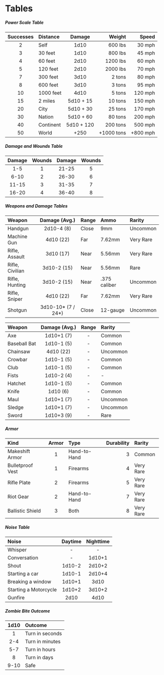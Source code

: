 # Tables


##### Power Scale Table

Successes|Distance|Damage|Weight|Speed|
| :-: | :- | :-: | -: | -: |
2|Self|1d10|600 lbs|30 mph|
3|30 feet|1d10|800 lbs|45 mph|
4|60 feet|2d10|1200 lbs|60 mph|
5|120 feet|2d10|2000 lbs|70 mph|
7|300 feet|3d10|2 tons|80 mph|
8|600 feet|3d10|3 tons|95 mph|
10|1000 feet|4d10|5 tons|120 mph|
15|2 miles|5d10 + 15|10 tons|150 mph|
20|City|5d10 + 30|25 tons|170 mph|
30|Nation|5d10 + 60|80 tons|200 mph|
40|Continent|5d10 + 120|200 tons|500 mph|
50|World| +250 | +1000 tons| +800 mph|

##### Damage and Wounds Table
| Damage | Wounds |  Damage | Wounds |
| :-: | :-: | :-: | :-: |
| 1-5 | 1 | 21-25 | 5
| 6-10 | 2 | 26-30 | 6
| 11-15 | 3 | 31-35 | 7 
| 16-20 | 4 | 36-40 | 8

##### Weapons and Damage Tables
| Weapon | Damage (Avg.) | Range | Ammo | Rarity | 
| :- | :-: | :- | :- | :- |
| Handgun | 2d10-4 (8) | Close | 9mm |  Uncommon  
| Machine Gun | 4d10 (22) | Far | 7.62mm | Very Rare
| Rifle, Assault | 3d10 (17) | Near | 5.56mm | Very Rare
| Rifle, Civilian | 3d10-2 (15) | Near | 5.56mm | Rare
| Rifle, Hunting | 3d10-2 (15)| Near | .375 caliber | Uncommon
| Rifle, Sniper | 4d10 (22) | Far | 7.62mm | Very Rare
| Shotgun | 3d10-10* (7 / 24*) | Close | 12-gauge | Uncommon

| Weapon | Damage (Avg.) | Range | Rarity | 
| :- | :-: | :-: | :- |
| Axe | 1d10+1 (7) | - | Common
| Baseball Bat | 1d10-1 (5) | - | Common 
| Chainsaw | 4d10 (22) | - | Uncommon
| Crowbar | 1d10-1 (5) | - | Common
| Club | 1d10-1 (5) | - | Common
| Fists | 1d10-2 (4) | - | -
| Hatchet | 1d10-1 (5) | - | Common |
| Knife | 1d10 (6) | - | Common |
| Maul | 1d10+1 (7)| - | Uncommon |
| Sledge | 1d10+1 (7) | - | Uncommon |
| Sword | 1d10+3 (9) | - | Rare |

##### Armor
| Kind | Armor | Type | Durability | Rarity
| :- | :-: | :- | -: | :- |
| Makeshift Armor | 1 | Hand-to-Hand | 3 | Common
| Bulletproof Vest | 1 | Firearms | 4 | Very Rare
| Rifle Plate | 2 | Firearms | 5  | Very Rare
| Riot Gear | 2 | Hand-to-Hand | 7 | Very Rare
| Ballistic Shield | 3 | Both | 8 | Very Rare

##### Noise Table
| Noise | Daytime | Nighttime |
| :- | :-: | :-: |
| Whisper | - | - |
| Conversation | - | 1d10+1 |
| Shout | 1d10-2 | 2d10+2 |
| Starting a car | 1d10-1 | 2d10+4 |
| Breaking a window | 1d10+1 | 3d10 |
| Starting a Motorcycle | 1d10+2 | 3d10+2 | 
| Gunfire | 2d10 | 4d10 |

##### Zombie Bite Outcome
| 1d10 | Outcome |
| :-: | :- |
| 1 | Turn in seconds |
| 2-4 | Turn in minutes |
| 5-7 | Turn in hours | 
| 8 | Turn in days | 
| 9-10 | Safe |
